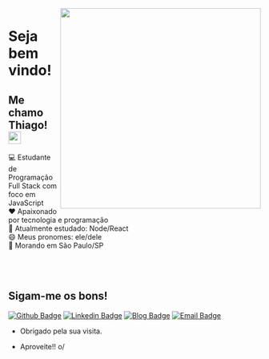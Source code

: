 

<img align="right" width="400" height="400" src="https://media.giphy.com/media/USV0ym3bVWQJJmNu3N/giphy.gif">
 
# Seja bem vindo!
## Me chamo Thiago! <img src="https://github.com/souvikguria98/souvikguria98/blob/master/Hi.gif" width="25">

💻 Estudante de Programação Full Stack com foco em JavaScript <br/>
❤ Apaixonado por tecnologia e programação  <br/>
🌱 Atualmente estudado: Node/React<br/>
😄 Meus pronomes: ele/dele <br/>
🏡 Morando em São Paulo/SP<br/><br/>
<br>
<br>

## Sigam-me os bons!
[![Github Badge](https://img.shields.io/badge/-Github-000?style=for-the-badge&logo=Github&logoColor=white&link=https://github.com/thiilins)](https://github.com/thiilins)
[![Linkedin Badge](https://img.shields.io/badge/-LinkedIn-blue?style=for-the-badge&logo=Linkedin&logoColor=white&link=https://linkedin.com/in/thiilins)](https://linkedin.com/in/thiilins) [![Blog Badge](https://img.shields.io/badge/-Blog-4a0086?style=for-the-badge&logo=wordpress&logoColor=white&link=https://thiagolins.dev.br/)](https://thiagolins.dev.br/) [![Email Badge](https://img.shields.io/badge/-Email-EA4335?style=for-the-badge&logo=Gmail&logoColor=white&link=mailto:falecom@thiagolins.dev.br)](mailto:falecom@thiagolins.dev.br)

- Obrigado pela sua visita. 
 
- Aproveite!! o/



